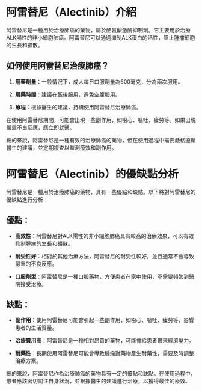 # 阿雷替尼（Alectinib）介紹
阿雷替尼是一種用於治療肺癌的藥物，屬於酪氨酸激酶抑制劑。它主要用於治療ALK陽性的非小細胞肺癌。阿雷替尼可以通過抑制ALK蛋白的活性，阻止腫瘤細胞的生長和擴散。
## 如何使用阿雷替尼治療肺癌？
1. **用藥劑量**：一般情況下，成人每日口服劑量為600毫克，分為兩次服用。
2. **用藥時間**：建議在飯後服用，避免空腹服用。
3. **療程**：根據醫生的建議，持續使用阿雷替尼治療肺癌。
在使用阿雷替尼期間，可能會出現一些副作用，如噁心、嘔吐、疲勞等。如果出現嚴重不良反應，應立即就醫。
總的來說，阿雷替尼是一種有效的治療肺癌的藥物，但在使用過程中需要嚴格遵循醫生的建議，並定期複查以監測療效和副作用。
# 阿雷替尼（Alectinib）的優缺點分析
阿雷替尼是一種用於治療肺癌的藥物，具有一些優點和缺點。以下將對阿雷替尼的優缺點進行分析：
## 優點：
- **高效性**：阿雷替尼對ALK陽性的非小細胞肺癌具有較高的治療效果，可以有效抑制腫瘤的生長和擴散。
- **耐受性好**：相對於其他治療方法，阿雷替尼的耐受性較好，並且通常不會導致嚴重的不良反應。
- **口服劑型**：阿雷替尼是一種口服藥物，方便患者在家中使用，不需要頻繁到醫院接受治療。
## 缺點：
- **副作用**：使用阿雷替尼可能會引起一些副作用，如噁心、嘔吐、疲勞等，影響患者的生活質量。
- **治療費用高**：阿雷替尼是一種相對昂貴的藥物，可能會給患者帶來經濟壓力。
- **耐藥性**：長期使用阿雷替尼可能會導致腫瘤對藥物產生耐藥性，需要及時調整治療方案。
總的來說，阿雷替尼作為治療肺癌的藥物具有一定的優點和缺點。在使用過程中，患者應該密切關注自身狀況，並根據醫生的建議進行治療，以獲得最佳的療效。